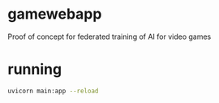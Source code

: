 # gamewebapp
Proof of concept for federated training of AI for video games


# running
```bash
uvicorn main:app --reload
```